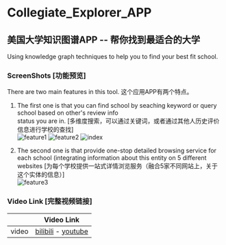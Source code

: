 # Collegiate_Explorer_APP
## 美国大学知识图谱APP -- 帮你找到最适合的大学

Using knowledge graph techniques to help you to find your best fit school.

### ScreenShots [功能预览]
There are two main features in this tool.
这个应用APP有两个特点。

1. The first one is that you can find school by seaching keyword or query school based on other's review info <br> 
 status you are in. [多维度搜索，可以通过关键词，或者通过其他人历史评价信息进行学校的查找] <br>
![feature1](https://user-images.githubusercontent.com/24391143/99323300-cbeb5d00-2826-11eb-86cc-681a90372793.png)
![feature2](https://user-images.githubusercontent.com/24391143/99323341-e4f40e00-2826-11eb-9453-690fd113ce08.png)
![index](https://user-images.githubusercontent.com/24391143/97255903-e35a9b80-17ce-11eb-9a92-6e16187376f9.png)



2. The second one is that provide one-stop detailed browsing service for each school (integrating information about this entity on 5 different websites [为每个学校提供一站式详情浏览服务（融合5家不同网站上，关于这个实体的信息）]<br>
![feature3](https://user-images.githubusercontent.com/24391143/99323732-a874e200-2827-11eb-9115-8c27d3c440af.png)



### Video Link [完整视频链接]

|     |           Video Link         |
|-----|------------------------------|
|video|[bilibili](https://www.bilibili.com/video/BV1oD4y1Q7T5) - [youtube](https://www.youtube.com/watch?v=ZMMI99O9CEo)



